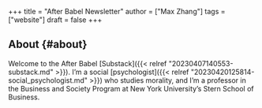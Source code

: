 +++
title = "After Babel Newsletter"
author = ["Max Zhang"]
tags = ["website"]
draft = false
+++

## About {#about}

Welcome to the After Babel [Substack]({{< relref "20230407140553-substack.md" >}}). I’m a social [psychologist]({{< relref "20230420125814-social_psychologist.md" >}}) who studies morality, and I’m a professor in the Business and Society Program at New York University’s Stern School of Business.

